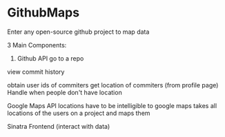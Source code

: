 GithubMaps
==========

Enter any open-source github project to map data

3 Main Components:

1. Github API
go to a repo

view commit history

obtain user ids of commiters
get location of commiters (from profile page)
Handle when people don't have location

Google Maps API
locations have to be intelligible to google maps
takes all locations of the users on a project and maps them


Sinatra Frontend (interact with data)
